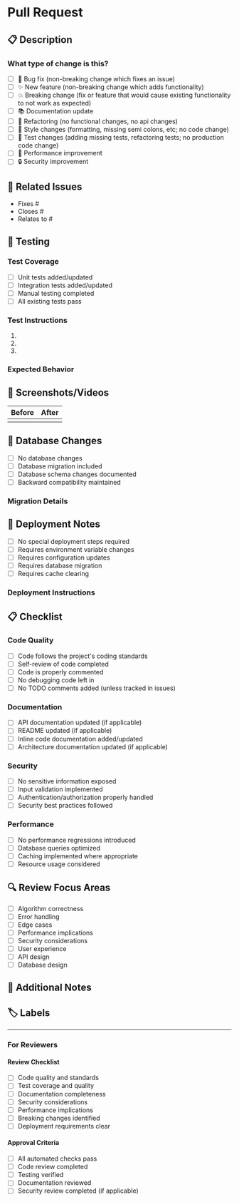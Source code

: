 # Pull Request

## 📋 Description

<!-- Provide a brief description of the changes in this PR -->

### What type of change is this?

- [ ] 🐛 Bug fix (non-breaking change which fixes an issue)
- [ ] ✨ New feature (non-breaking change which adds functionality)
- [ ] 💥 Breaking change (fix or feature that would cause existing functionality to not work as expected)
- [ ] 📚 Documentation update
- [ ] 🔧 Refactoring (no functional changes, no api changes)
- [ ] 🎨 Style changes (formatting, missing semi colons, etc; no code change)
- [ ] 🧪 Test changes (adding missing tests, refactoring tests; no production code change)
- [ ] 🚀 Performance improvement
- [ ] 🔒 Security improvement

## 🔗 Related Issues

<!-- Link to related issues using keywords like "Fixes #123", "Closes #456", "Relates to #789" -->

- Fixes #
- Closes #
- Relates to #

## 🧪 Testing

### Test Coverage
- [ ] Unit tests added/updated
- [ ] Integration tests added/updated
- [ ] Manual testing completed
- [ ] All existing tests pass

### Test Instructions
<!-- Provide step-by-step instructions for testing this change -->

1. 
2. 
3. 

### Expected Behavior
<!-- Describe what should happen when the changes are tested -->

## 📸 Screenshots/Videos

<!-- If applicable, add screenshots or videos to help explain your changes -->

| Before | After |
|--------|-------|
| <!-- Screenshot/description of before state --> | <!-- Screenshot/description of after state --> |

## 🔄 Database Changes

- [ ] No database changes
- [ ] Database migration included
- [ ] Database schema changes documented
- [ ] Backward compatibility maintained

### Migration Details
<!-- If database changes are included, describe them here -->

## 🚀 Deployment Notes

- [ ] No special deployment steps required
- [ ] Requires environment variable changes
- [ ] Requires configuration updates
- [ ] Requires database migration
- [ ] Requires cache clearing

### Deployment Instructions
<!-- If special deployment steps are required, list them here -->

## 📋 Checklist

### Code Quality
- [ ] Code follows the project's coding standards
- [ ] Self-review of code completed
- [ ] Code is properly commented
- [ ] No debugging code left in
- [ ] No TODO comments added (unless tracked in issues)

### Documentation
- [ ] API documentation updated (if applicable)
- [ ] README updated (if applicable)
- [ ] Inline code documentation added/updated
- [ ] Architecture documentation updated (if applicable)

### Security
- [ ] No sensitive information exposed
- [ ] Input validation implemented
- [ ] Authentication/authorization properly handled
- [ ] Security best practices followed

### Performance
- [ ] No performance regressions introduced
- [ ] Database queries optimized
- [ ] Caching implemented where appropriate
- [ ] Resource usage considered

## 🔍 Review Focus Areas

<!-- Highlight specific areas where you'd like reviewers to focus -->

- [ ] Algorithm correctness
- [ ] Error handling
- [ ] Edge cases
- [ ] Performance implications
- [ ] Security considerations
- [ ] User experience
- [ ] API design
- [ ] Database design

## 📝 Additional Notes

<!-- Any additional information that reviewers should know -->

## 🏷️ Labels

<!-- The following labels will be automatically applied based on the type of change -->
<!-- Remove this section - it's just for reference -->

---

### For Reviewers

#### Review Checklist
- [ ] Code quality and standards
- [ ] Test coverage and quality
- [ ] Documentation completeness
- [ ] Security considerations
- [ ] Performance implications
- [ ] Breaking changes identified
- [ ] Deployment requirements clear

#### Approval Criteria
- [ ] All automated checks pass
- [ ] Code review completed
- [ ] Testing verified
- [ ] Documentation reviewed
- [ ] Security review completed (if applicable)